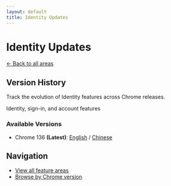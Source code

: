 ```yaml
---
layout: default
title: Identity Updates
---
```


# Identity Updates

[← Back to all areas](../index.html)

## Version History

Track the evolution of Identity features across Chrome releases.

Identity, sign-in, and account features

### Available Versions

- Chrome 136 **(Latest)**: [English](./chrome-136-en.html) / [Chinese](./chrome-136-zh.html)

## Navigation

- [View all feature areas](../index.html)
- [Browse by Chrome version](../../versions/index.html)
